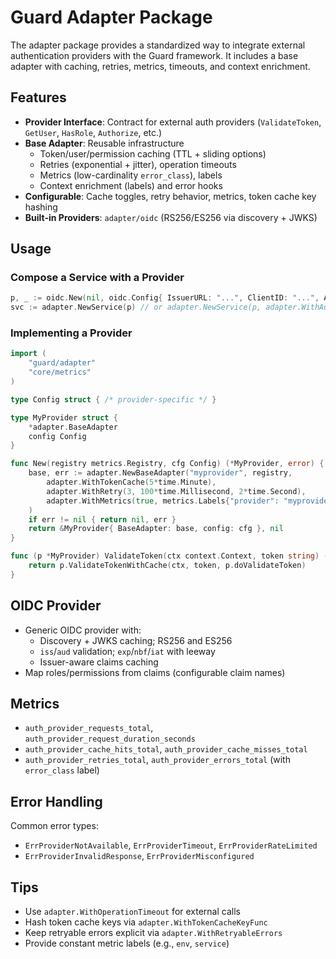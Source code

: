 # Guard Adapter Package

The adapter package provides a standardized way to integrate external authentication providers with the Guard framework. It includes a base adapter with caching, retries, metrics, timeouts, and context enrichment.

## Features

- **Provider Interface**: Contract for external auth providers (`ValidateToken`, `GetUser`, `HasRole`, `Authorize`, etc.)
- **Base Adapter**: Reusable infrastructure
  - Token/user/permission caching (TTL + sliding options)
  - Retries (exponential + jitter), operation timeouts
  - Metrics (low-cardinality `error_class`), labels
  - Context enrichment (labels) and error hooks
- **Configurable**: Cache toggles, retry behavior, metrics, token cache key hashing
- **Built-in Providers**: `adapter/oidc` (RS256/ES256 via discovery + JWKS)

## Usage

### Compose a Service with a Provider

```go
p, _ := oidc.New(nil, oidc.Config{ IssuerURL: "...", ClientID: "...", Audience: "..." })
svc := adapter.NewService(p) // or adapter.NewService(p, adapter.WithAuthorizer(rbacAuthorizer))
```

### Implementing a Provider

```go
import (
    "guard/adapter"
    "core/metrics"
)

type Config struct { /* provider-specific */ }

type MyProvider struct {
    *adapter.BaseAdapter
    config Config
}

func New(registry metrics.Registry, cfg Config) (*MyProvider, error) {
    base, err := adapter.NewBaseAdapter("myprovider", registry,
        adapter.WithTokenCache(5*time.Minute),
        adapter.WithRetry(3, 100*time.Millisecond, 2*time.Second),
        adapter.WithMetrics(true, metrics.Labels{"provider": "myprovider"}),
    )
    if err != nil { return nil, err }
    return &MyProvider{ BaseAdapter: base, config: cfg }, nil
}

func (p *MyProvider) ValidateToken(ctx context.Context, token string) (*guard.Claims, error) {
    return p.ValidateTokenWithCache(ctx, token, p.doValidateToken)
}
```

## OIDC Provider

- Generic OIDC provider with:
  - Discovery + JWKS caching; RS256 and ES256
  - `iss`/`aud` validation; `exp`/`nbf`/`iat` with leeway
  - Issuer-aware claims caching
- Map roles/permissions from claims (configurable claim names)

## Metrics

- `auth_provider_requests_total`, `auth_provider_request_duration_seconds`
- `auth_provider_cache_hits_total`, `auth_provider_cache_misses_total`
- `auth_provider_retries_total`, `auth_provider_errors_total` (with `error_class` label)

## Error Handling

Common error types:
- `ErrProviderNotAvailable`, `ErrProviderTimeout`, `ErrProviderRateLimited`
- `ErrProviderInvalidResponse`, `ErrProviderMisconfigured`

## Tips

- Use `adapter.WithOperationTimeout` for external calls
- Hash token cache keys via `adapter.WithTokenCacheKeyFunc`
- Keep retryable errors explicit via `adapter.WithRetryableErrors`
- Provide constant metric labels (e.g., `env`, `service`) 